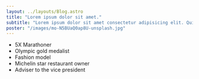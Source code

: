 ```yaml
---
layout: ../layouts/Blog.astro
title: "Lorem ipsum dolor sit amet."
subtitle: "Lorem ipsum dolor sit amet consectetur adipisicing elit. Quisquam, eaque!"
poster: "/images/mo-N5BUaQ0ap8U-unsplash.jpg"
---
```


- 5X Marathoner
- Olympic gold medalist
- Fashion model
- Michelin star restaurant owner
- Adviser to the vice president